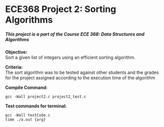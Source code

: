 # ECE368 Project 2: Sorting Algorithms

<h5>This project is a part of the Course ECE 368: Data Structures and Algorithms</h5>

<b>Objective:</b><br>
	Sort a given list of integers using
	an efficient sorting algorithm.

<b>Criteria:</b><br>
	The sort algorithm was to be tested
	against other students and the grades
	for the project assigned according to
	the execution time of the algorithm

<b>Compile Command:</b>

	gcc -Wall project2.c project2_test.c

<b>Test commands for terminal:</b>

	gcc -Wall testCode.c
	time ./a.out {arg}
